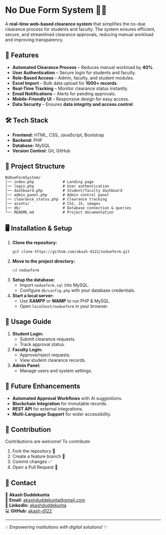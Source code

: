 # No Due Form System 🏫✅

A **real-time web-based clearance system** that simplifies the no-due clearance process for students and faculty. The system ensures efficient, secure, and streamlined clearance approvals, reducing manual workload and improving transparency.

## 🚀 Features
- **Automated Clearance Process** – Reduces manual workload by **40%**.
- **User Authentication** – Secure login for students and faculty.
- **Role-Based Access** – Admin, faculty, and student modules.
- **Excel Import** – Bulk data upload for **1000+ records**.
- **Real-Time Tracking** – Monitor clearance status instantly.
- **Email Notifications** – Alerts for pending approvals.
- **Mobile-Friendly UI** – Responsive design for easy access.
- **Data Security** – Ensures **data integrity and access control**.

## 🛠️ Tech Stack
- **Frontend:** HTML, CSS, JavaScript, Bootstrap
- **Backend:** PHP
- **Database:** MySQL
- **Version Control:** Git, GitHub

## 📂 Project Structure
```
NoDueFormSystem/
│── index.php             # Landing page
│── login.php             # User authentication
│── dashboard.php         # Student/faculty dashboard
│── admin_panel.php       # Admin control panel
│── clearance_status.php  # Clearance tracking
│── assets/               # CSS, JS, images
│── db/                   # Database connection & queries
└── README.md             # Project documentation
```

## 🖥️ Installation & Setup
1. **Clone the repository:**
   ```sh
   git clone https://github.com/akash-d122/nodueform.git
   ```
2. **Move to the project directory:**
   ```sh
   cd nodueform
   ```
3. **Setup the database:**
   - Import `nodueform.sql` into MySQL.
   - Configure `db/config.php` with your database credentials.
4. **Start a local server:**
   - Use **XAMPP** or **WAMP** to run PHP & MySQL.
   - Open `localhost/nodueform` in your browser.



## 📌 Usage Guide
1. **Student Login:**
   - Submit clearance requests.
   - Track approval status.
2. **Faculty Login:**
   - Approve/reject requests.
   - View student clearance records.
3. **Admin Panel:**
   - Manage users and system settings.

## 📢 Future Enhancements
- **Automated Approval Workflows** with AI suggestions.
- **Blockchain Integration** for immutable records.
- **REST API** for external integrations.
- **Multi-Language Support** for wider accessibility.

## 🤝 Contribution
Contributions are welcome! To contribute:
1. Fork the repository 🍴
2. Create a feature branch 🔀
3. Commit changes ✅
4. Open a Pull Request 🚀

## 📧 Contact
👤 **Akash Duddekunta**  
📩 **Email:** akashduddekunta@gmail.com  
🔗 **LinkedIn:** [akashduddekunta](https://www.linkedin.com/in/akashduddekunta)  
💻 **GitHub:** [akash-d122](https://github.com/akash-d122)

---
💡 *Empowering institutions with digital solutions!* ✨
